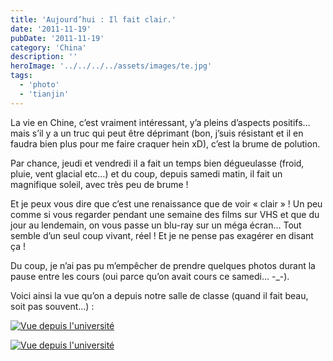 ```yaml
---
title: 'Aujourd’hui : Il fait clair.'
date: '2011-11-19'
pubDate: '2011-11-19'
category: 'China'
description: ''
heroImage: '../../../../assets/images/te.jpg'
tags:
  - 'photo'
  - 'tianjin'
---
```


La vie en Chine, c’est vraiment intéressant, y’a pleins d’aspects positifs… mais s’il y a un truc qui peut être déprimant (bon, j’suis résistant et il en faudra bien plus pour me faire craquer hein xD), c’est la brume de polution.

Par chance, jeudi et vendredi il a fait un temps bien dégueulasse (froid, pluie, vent glacial etc…) et du coup, depuis samedi matin, il fait un magnifique soleil, avec très peu de brume !

Et je peux vous dire que c’est une renaissance que de voir « clair » ! Un peu comme si vous regarder pendant une semaine des films sur VHS et que du jour au lendemain, on vous passe un blu-ray sur un méga écran… Tout semble d’un seul coup vivant, réel ! Et je ne pense pas exagérer en disant ça !

Du coup, je n’ai pas pu m’empêcher de prendre quelques photos durant la pause entre les cours (oui parce qu’on avait cours ce samedi… -\_-).

Voici ainsi la vue qu’on a depuis notre salle de classe (quand il fait beau, soit pas souvent…) :

[![Vue depuis l'université](http://malparty.fr/wp-content/uploads/2013/05/aujourd-hui_il_fait_clair_1.jpg)](http://malparty.fr/wp-content/uploads/2013/05/aujourd-hui_il_fait_clair_1.jpg)

[![Vue depuis l'université](http://malparty.fr/wp-content/uploads/2013/05/aujourd-hui_il_fait_clair_2.jpg)](http://malparty.fr/wp-content/uploads/2013/05/aujourd-hui_il_fait_clair_2.jpg)
